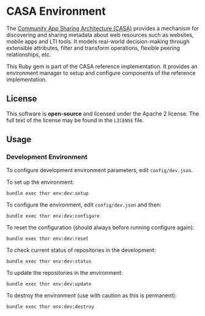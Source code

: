 # CASA Environment

The [Community App Sharing Architecture (CASA)](http://imsglobal.github.io/casa) provides a mechanism for
discovering and sharing metadata about web resources such as websites, mobile
apps and LTI tools. It models real-world decision-making through extensible
attributes, filter and transform operations, flexible peering relationships,
etc.

This Ruby gem is part of the CASA reference implementation. It provides an
environment manager to setup and configure components of the reference
implementation.

## License

This software is **open-source** and licensed under the Apache 2 license.
The full text of the license may be found in the `LICENSE` file.

## Usage

### Development Environment

To configure development environment parameters, edit `config/dev.json`.

To set up the environment:

```
bundle exec thor env:dev:setup
```

To configure the environment, edit `config/dev.json` and then:

```
bundle exec thor env:dev:configure
```

To reset the configuration (should always before running configure again):

```
bundle exec thor env:dev:reset
```

To check current status of repositories in the development:

```
bundle exec thor env:dev:status
```

To update the repositories in the environment:

```
bundle exec thor env:dev:update
```

To destroy the environment (use with caution as this is permanent):

```
bundle exec thor env:dev:destroy
```
